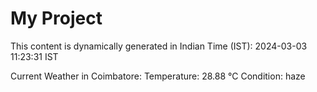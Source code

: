 # My Project

This content is dynamically generated in Indian Time (IST): 2024-03-03 11:23:31 IST


Current Weather in Coimbatore:
Temperature: 28.88 °C
Condition: haze
